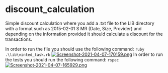 # discount_calculation

Simple discount calculation where you add a .txt file to the LIB directory with a format such as 2015-02-01 S MR (Date, Size, Provider) and depending on the information provided it should calculate a discount for the transactions.

In order to run the file you should use the following command: `ruby .\lib\vinted_task.rb`
[![Screenshot-2021-04-07-170159.png](https://i.postimg.cc/k572nwsf/Screenshot-2021-04-07-170159.png)](https://postimg.cc/bZFygxKt)
In order to run the tests you should run the following command: `rspec`
[![Screenshot-2021-04-07-165929.png](https://i.postimg.cc/mDMJ8NfW/Screenshot-2021-04-07-165929.png)](https://postimg.cc/MM69GBp9)
